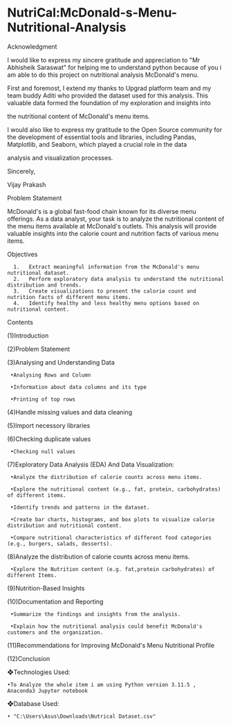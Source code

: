 # NutriCal:McDonald-s-Menu-Nutritional-Analysis

Acknowledgment

 I would like to express my sincere gratitude and appreciation to "Mr Abhisheik Saraswat" for helping me to understand python because of you i am able to do this project on nutritional analysis  McDonald's menu.

 First and foremost, I extend my thanks to Upgrad platform team and my team buddy Aditi who provided the dataset used for this analysis. This valuable data formed the foundation of my exploration and insights into

 the nutritional content of McDonald's menu items.

 I would also like to express my gratitude to the Open Source community for the development of essential tools and libraries, including Pandas, Matplotlib, and Seaborn, which played a crucial role in the data

 analysis and visualization processes.

 Sincerely,

 Vijay Prakash



Problem Statement

 McDonald's is a global fast-food chain known for its diverse menu offerings. As a data analyst, your task is to analyze the nutritional content of the menu items available at McDonald's outlets. This analysis
 will provide valuable insights into the calorie count and nutrition facts of various menu items.


Objectives

      1.   Extract meaningful information from the McDonald's menu nutritional dataset.
      2.   Perform exploratory data analysis to understand the nutritional distribution and trends.
      3.   Create visualizations to present the calorie count and nutrition facts of different menu items.
      4.   Identify healthy and less healthy menu options based on nutritional content.


Contents

 (1)Introduction

 (2)Problem Statement

 (3)Analysing and Understanding Data

     •Analysing Rows and Column

     •Information about data columns and its type

     •Printing of top rows
    
 (4)Handle missing values and data cleaning

 (5)Import necessory libraries

 (6)Checking duplicate values

     •Checking null values
    
 (7)Exploratory Data Analysis (EDA) And Data Visualization:

     •Analyze the distribution of calorie counts across menu items.

     •Explore the nutritional content (e.g., fat, protein, carbohydrates) of different items.

     •Identify trends and patterns in the dataset.

     •Create bar charts, histograms, and box plots to visualize calorie distribution and nutritional content.

     •Compare nutritional characteristics of different food categories (e.g., burgers, salads, desserts).
    
 (8)Analyze the distribution of calorie counts across menu items.

     •Explore the Nutrition content (e.g. fat,protein carbohydrates) of different Items.
    
 (9)Nutrition-Based Insights

 (10)Documentation and Reporting

     •Summarize the findings and insights from the analysis.

     •Explain how the nutritional analysis could benefit McDonald's customers and the organization.
    
 (11)Recommendations for Improving McDonald's Menu Nutritional Profile

 (12)Conclusion

❖Technologies Used:

    •To Analyze the whole item i am using Python version 3.11.5 , Anaconda3 Jupyter notebook

❖Database Used:

    • "C:\Users\Asus\Downloads\Nutrical Dataset.csv"
